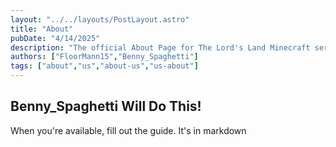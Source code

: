 ```yaml
---
layout: "../../layouts/PostLayout.astro"
title: "About"
pubDate: "4/14/2025"
description: "The official About Page for The Lord's Land Minecraft server website!"
authors: ["FloorMann15","Benny_Spaghetti"]
tags: ["about","us","about-us","us-about"]
---
```


## Benny_Spaghetti Will Do This!

When you're available, fill out the guide. It's in markdown
